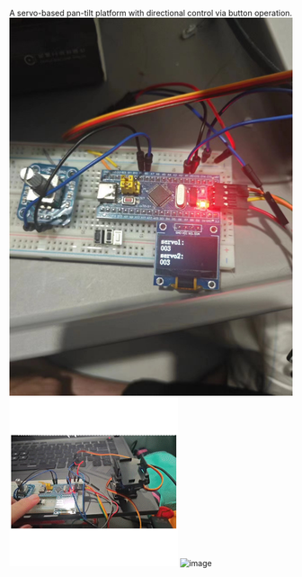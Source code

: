 A servo-based pan-tilt platform with directional control via button operation.
![image](https://github.com/Okabe0511/STM32-Based-Pan-Tilt-Platform/blob/main/%E6%8E%A5%E7%BA%BF.jpg)
![image](https://github.com/Okabe0511/STM32-Based-Pan-Tilt-Platform/blob/main/demo%2001.gif)
![image](https://github.com/Okabe0511/STM32-Based-Pan-Tilt-Platform/blob/main/demo%2002.gif)
